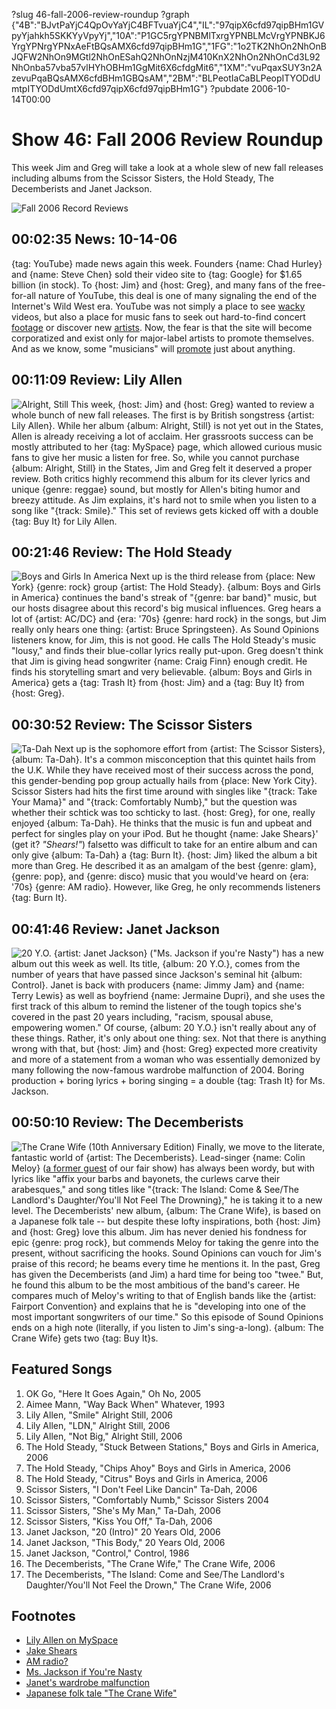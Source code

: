 ?slug 46-fall-2006-review-roundup
?graph {"4B":"BJvtPaYjC4QpOvYaYjC4BFTvuaYjC4","IL":"97qipX6cfd97qipBHm1GVpyYjahkh5SKKYyVpyYj","10A":"P1GC5rgYPNBMlTxrgYPNBLMcVrgYPNBKJ6YrgYPNrgYPNxAeFtBQsAMX6cfd97qipBHm1G","1FG":"1o2TK2NhOn2NhOnBJQFW2NhOn9MGtl2NhOnESahQ2NhOnNzjM410KnX2NhOn2NhOnCd3L92NhOnba57vba57vlHYhOBHm1GgMit6X6cfdgMit6","1XM":"vuPqaxSUY3n2AzevuPqaBQsAMX6cfdBHm1GBQsAM","2BM":"BLPeotIaCaBLPeopITYODdUmtpITYODdUmtX6cfd97qipX6cfd97qipBHm1G"}
?pubdate 2006-10-14T00:00

# Show 46: Fall 2006 Review Roundup
This week Jim and Greg will take a look at a whole slew of new fall releases including albums from the Scissor Sisters, the Hold Steady, The Decemberists and Janet Jackson.

![Fall 2006 Record Reviews](https://static.soundopinions.org/images/2006/recordreviews.jpg)

## 00:02:35 News: 10-14-06
{tag: YouTube} made news again this week. Founders {name: Chad Hurley} and {name: Steve Chen} sold their video site to {tag: Google} for $1.65 billion (in stock). To {host: Jim} and {host: Greg}, and many fans of the free-for-all nature of YouTube, this deal is one of many signaling the end of the Internet's Wild West era. YouTube was not simply a place to see [wacky](https://www.youtube.com/watch?v=N2rZxCrb7iU) videos, but also a place for music fans to seek out hard-to-find concert [footage](https://www.youtube.com/watch?v=RIy8nf07UZ4&mode=related&search=feelies) or discover new [artists](https://www.youtube.com/watch?v=dTAAsCNK7RA&feature=kp). Now, the fear is that the site will become corporatized and exist only for major-label artists to promote themselves. And as we know, some "musicians" will [promote](https://www.youtube.com/watch?v=XLcPIolG_8E) just about anything.

## 00:11:09 Review: Lily Allen
![Alright, Still](https://static.soundopinions.org/assets/46/IL0.jpg)
This week, {host: Jim} and {host: Greg} wanted to review a whole bunch of new fall releases. The first is by British songstress {artist: Lily Allen}. While her album {album: Alright, Still} is not yet out in the States, Allen is already receiving a lot of acclaim. Her grassroots success can be mostly attributed to her {tag: MySpace} page, which allowed curious music fans to give her music a listen for free. So, while you cannot purchase {album: Alright, Still} in the States, Jim and Greg felt it deserved a proper review. Both critics highly recommend this album for its clever lyrics and unique {genre: reggae} sound, but mostly for Allen's biting humor and breezy attitude. As Jim explains, it's hard not to smile when you listen to a song like "{track: Smile}." This set of reviews gets kicked off with a double {tag: Buy It} for Lily Allen.

## 00:21:46 Review: The Hold Steady
![Boys and Girls In America](https://static.soundopinions.org/assets/46/10A0.jpg)
Next up is the third release from {place: New York} {genre: rock} group {artist: The Hold Steady}. {album: Boys and Girls in America} continues the band's streak of "{genre: bar band}" music, but our hosts disagree about this record's big musical influences. Greg hears a lot of {artist: AC/DC} and {era: '70s} {genre: hard rock} in the songs, but Jim really only hears one thing: {artist: Bruce Springsteen}. As Sound Opinions listeners know, for Jim, this is not good. He calls The Hold Steady's music "lousy," and finds their blue-collar lyrics really put-upon. Greg doesn't think that Jim is giving head songwriter {name: Craig Finn} enough credit. He finds his storytelling smart and very believable. {album: Boys and Girls in America} gets a {tag: Trash It} from {host: Jim} and a {tag: Buy It} from {host: Greg}.

## 00:30:52 Review: The Scissor Sisters
![Ta-Dah](https://static.soundopinions.org/assets/46/1FG0.jpg)
Next up is the sophomore effort from {artist: The Scissor Sisters}, {album: Ta-Dah}. It's a common misconception that this quintet hails from the U.K. While they have received most of their success across the pond, this gender-bending pop group actually hails from {place: New York City}. Scissor Sisters had hits the first time around with singles like "{track: Take Your Mama}" and "{track: Comfortably Numb}," but the question was whether their schtick was too schticky to last. {host: Greg}, for one, really enjoyed {album: Ta-Dah}. He thinks that the music is fun and upbeat and perfect for singles play on your iPod. But he thought {name: Jake Shears}' (get it? *"Shears!"*) falsetto was difficult to take for an entire album and can only give {album: Ta-Dah} a {tag: Burn It}. {host: Jim} liked the album a bit more than Greg. He described it as an amalgam of the best {genre: glam}, {genre: pop}, and {genre: disco} music that you would've heard on {era: '70s} {genre: AM radio}. However, like Greg, he only recommends listeners {tag: Burn It}.

## 00:41:46 Review: Janet Jackson
![20 Y.O.](https://static.soundopinions.org/assets/46/1XM0.jpg)
{artist: Janet Jackson} ("Ms. Jackson if you're Nasty") has a new album out this week as well. Its title, {album: 20 Y.O.}, comes from the number of years that have passed since Jackson's seminal hit {album: Control}. Janet is back with producers {name: Jimmy Jam} and {name: Terry Lewis} as well as boyfriend {name: Jermaine Dupri}, and she uses the first track of this album to remind the listener of the tough topics she's covered in the past 20 years including, "racism, spousal abuse, empowering women." Of course, {album: 20 Y.O.} isn't really about any of these things. Rather, it's only about one thing: sex. Not that there is anything wrong with that, but {host: Jim} and {host: Greg} expected more creativity and more of a statement from a woman who was essentially demonized by many following the now-famous wardrobe malfunction of 2004. Boring production + boring lyrics + boring singing = a double {tag: Trash It} for Ms. Jackson.

## 00:50:10 Review: The Decemberists
![The Crane Wife (10th Anniversary Edition)](https://static.soundopinions.org/assets/46/2BM0.jpg)
Finally, we move to the literate, fantastic world of {artist: The Decemberists}. Lead-singer {name: Colin Meloy} ([a former guest](show/9/) of our fair show) has always been wordy, but with lyrics like "affix your barbs and bayonets, the curlews carve their arabesques," and song titles like "{track: The Island: Come & See/The Landlord's Daughter/You'll Not Feel The Drowning}," he is taking it to a new level. The Decemberists' new album, {album: The Crane Wife}, is based on a Japanese folk tale -- but despite these lofty inspirations, both {host: Jim} and {host: Greg} love this album. Jim has never denied his fondness for epic {genre: prog rock}, but commends Meloy for taking the genre into the present, without sacrificing the hooks. Sound Opinions can vouch for Jim's praise of this record; he beams every time he mentions it. In the past, Greg has given the Decemberists (and Jim) a hard time for being too "twee." But, he found this album to be the most ambitious of the band's career. He compares much of Meloy's writing to that of English bands like the {artist: Fairport Convention} and explains that he is "developing into one of the most important songwriters of our time." So this episode of Sound Opinions ends on a high note (literally, if you listen to Jim's sing-a-long). {album: The Crane Wife} gets two {tag: Buy It}s.

## Featured Songs
1. OK Go, "Here It Goes Again," Oh No, 2005
2. Aimee Mann, "Way Back When" Whatever, 1993
3. Lily Allen, "Smile" Alright Still, 2006
4. Lily Allen, "LDN," Alright Still, 2006
5. Lily Allen, "Not Big," Alright Still, 2006
6. The Hold Steady, "Stuck Between Stations," Boys and Girls in America, 2006
7. The Hold Steady, "Chips Ahoy" Boys and Girls in America, 2006
8. The Hold Steady, "Citrus" Boys and Girls in America, 2006
9. Scissor Sisters, "I Don't Feel Like Dancin" Ta-Dah, 2006
10. Scissor Sisters, "Comfortably Numb," Scissor Sisters 2004
11. Scissor Sisters, "She's My Man," Ta-Dah, 2006
12. Scissor Sisters, "Kiss You Off," Ta-Dah, 2006
13. Janet Jackson, "20 (Intro)" 20 Years Old, 2006
14. Janet Jackson, "This Body," 20 Years Old, 2006
15. Janet Jackson, "Control," Control, 1986
16. The Decemberists, "The Crane Wife," The Crane Wife, 2006
17. The Decemberists, "The Island: Come and See/The Landlord's Daughter/You'll Not Feel the Drown," The Crane Wife, 2006

## Footnotes
- [Lily Allen on MySpace](http://www.myspace.com/lilymusic)
- [Jake Shears](http://en.wikipedia.org/wiki/Jake_Shears)
- [AM radio?](http://en.wikipedia.org/wiki/AM_radio)
- [Ms. Jackson if You're Nasty](http://www.lyricsdownload.com/jackson-janet-nasty-lyrics.html)
- [Janet's wardrobe malfunction](http://www.cnn.com/2004/US/02/02/superbowl.jackson/)
- [Japanese folk tale "The Crane Wife"](http://japanfolklore.blogspot.com/2008/08/tsuru-no-ongaeshi.html)
